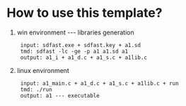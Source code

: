 # How to use this template?
1. win environment --- libraries generation

        input: sdfast.exe + sdfast.key + a1.sd
        tmd: sdfast -lc -ge -p a1 a1.sd a1
        output: a1_i + a1_d.c + a1_s.c + a1lib.c
2. linux environment

        input: a1_main.c + a1_d.c + a1_s.c + a1lib.c + run
        tmd: ./run
        output: a1 --- executable
